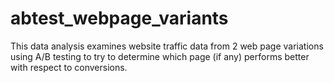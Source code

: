 # abtest_webpage_variants

This data analysis examines website traffic data from 2 web page variations using A/B testing to try to determine which page (if any) performs better with respect to conversions.
